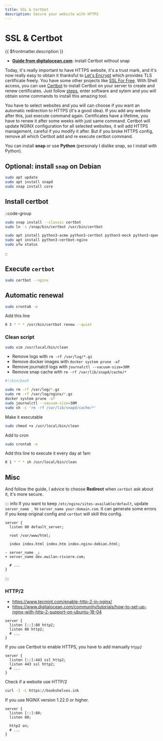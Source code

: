 ```yaml
---
title: SSL & Certbot
description: Secure your website with HTTPS
---
```


# SSL & Certbot

{{ $frontmatter.description }}

- [**Guide from digitalocean.com**](https://www.digitalocean.com/community/tutorials/how-to-secure-nginx-with-let-s-encrypt-on-debian-10): install Certbot without snap

Today, it's really important to have HTTPS website, it's a trust mark, and it's now really easy to obtain it thanksful to [Let's Encrypt](https://letsencrypt.org/) which provides TLS certificate freely. You have some other projects like [SSL For Free](https://www.sslforfree.com/).
With Shell access, you can use [Certbot](https://certbot.eff.org/) to install Certbot on your server to create and renew certificates. Just follow [steps](https://certbot.eff.org/instructions), enter software and sytem and you will obtain some commands to install this amazing tool.

You have to select websites and you will can choose if you want an automatic redirection to HTTPS (it's a good idea). If you add any website after this, just execute command again. Certificates have a lifetime, you have to renew it after some weeks with just same command.
Certbot will update NGINX configuration for all selected websites, it will add HTTPS management, careful if you modify it after. But if you broke HTTPS config, remove all which Certbot add and re execute certbot command.

You can install **snap** or use **Python** (personaly I dislike snap, so I install with Python).

## Optional: install `snap` on Debian

```sh
sudo apt update
sudo apt install snapd
sudo snap install core
```

## Install certbot

::code-group

```sh [snap]
sudo snap install --classic certbot
sudo ln -s /snap/bin/certbot /usr/bin/certbot
```

```sh [python]
sudo apt install python3-acme python3-certbot python3-mock python3-openssl python3-pkg-resources python3-pyparsing python3-zope.interface
sudo apt install python3-certbot-nginx
sudo ufw status
```

::

## Execute `certbot`

```sh
sudo certbot --nginx
```

## Automatic renewal

```sh
sudo crontab -e
```

Add this line

```sh
0 3 * * * /usr/bin/certbot renew --quiet
```

### Clean script

```sh
sudo vim /usr/local/bin/clean
```

- Remove logs with `rm -rf /var/log/*.gz`
- Remove docker images with `docker system prune -af`
- Remove journalctl logs with `journalctl --vacuum-size=30M`
- Remove snap cache with `rm -rf /var/lib/snapd/cache/*`

```sh
#!/bin/bash

sudo rm -rf /var/log/*.gz
sudo rm -rf /var/log/nginx/*.gz
docker system prune -af
sudo journalctl --vacuum-size=30M
sudo sh -c 'rm -rf /var/lib/snapd/cache/*'
```

Make it executable

```sh
sudo chmod +x /usr/local/bin/clean
```

Add to cron

```sh
sudo crontab -e
```

Add this line to execute it every day at 1am

```sh
0 1 * * * sh /usr/local/bin/clean
```

## Misc

And follow the guide, I advice to choose **Redirect** when `certbot` ask about it, it's more secure.

::: info
If you want to keep `/etc/nginx/sites-available/default`, update `server_name _` to `server_name your-domain.com`. It can generate some errors if you keep original config and `certbot` will skill this config.

```diff[/etc/nginx/sites-available/default]
server {
  listen 80 default_server;

  root /var/www/html;

  index index.html index.htm index.nginx-debian.html;

- server_name _;
+ server_name dev.ewilan-riviere.com;

  # ...
}
```

:::

### HTTP/2

- <https://www.tecmint.com/enable-http-2-in-nginx/>
- <https://www.digitalocean.com/community/tutorials/how-to-set-up-nginx-with-http-2-support-on-ubuntu-18-04>

```nginx
server {
  listen [::]:80 http2;
  listen 80 http2;
  # ...
}
```

If you use Certbot to enable HTTPS, you have to add manually `htpp2`

```nginx
server {
  listen [::]:443 ssl http2;
  listen 443 ssl http2;
  # ...
}
```

Check if a website use HTTP/2

```sh
curl -I -L https://bookshelves.ink
```

If you use NGINX version 1.22.0 or higher.

```nginx
server {
  listen [::]:80;
  listen 80;

  http2 on;
  # ...
}
```

